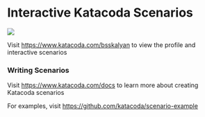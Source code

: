# Interactive Katacoda Scenarios

[![](http://shields.katacoda.com/katacoda/bsskalyan/count.svg)](https://www.katacoda.com/bsskalyan "Get your profile on Katacoda.com")

Visit https://www.katacoda.com/bsskalyan to view the profile and interactive scenarios

### Writing Scenarios
Visit https://www.katacoda.com/docs to learn more about creating Katacoda scenarios

For examples, visit https://github.com/katacoda/scenario-example
